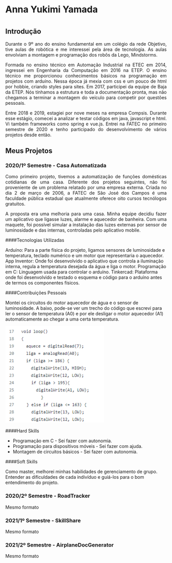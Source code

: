 <h1>Anna Yukimi Yamada<h1>

## Introdução

<p align="justify">Durante o 9º ano do ensino fundamental em um colégio da rede Objetivo, tive aulas de robótica e me interessei pela área de tecnologia. As aulas envolviam a montagem e programação dos robôs da Lego, Mindstorms.</p>

<p align="justify">Formada no ensino técnico em Automação Industrial na ETEC em 2014, ingressei em Engenharia da Computação em 2016 na ETEP. O ensino técnico me proporcionou conhecimentos básicos na programação em projetos com arduíno. Nessa época já mexia com css e um pouco de html por hobbie, criando styles para sites. Em 2017, participei da equipe de Baja da ETEP. Nós tínhamos a estrutura e toda a documentação pronta, mas não chegamos a terminar a montagem do veículo para competir por questões pessoais.</p>

<p align="justify">Entre 2018 e 2019, estagiei por nove meses na empresa Compsis. Durante esse estágio, comecei a analizar e testar códigos em java, javascript e html. Vi também frameworks como spring e vue.js.  Entrei na FATEC no primeiro semestre de 2020 e tenho participado do desenvolvimento de vários projetos desde então.</p>

## Meus Projetos

### 2020/1º Semestre - Casa Automatizada
<p align="justify">Como primeiro projeto, tivemos a automatização de funções domésticas cotidianas de uma casa. Diferente dos projetos seguintes, não foi proveniente de um problema relatado por uma empresa externa. Criada no dia 2 de março de 2006, a FATEC de São José dos Campos é uma faculdade pública estadual que atualmente oferece oito cursos tecnólogos gratuitos.</p>
<p align="justify">A proposta era uma melhoria para uma casa. Minha equipe decidiu fazer um aplicativo que ligasse luzes, alarme e aquecedor de banheira. Com uma maquete, foi possível simular a instalação das luzes externas por sensor de luminosidade e das internas, controladas pelo aplicativo mobile. </p>

####Tecnologias Utilizadas
<p>Arduíno: Para a parte física do projeto, ligamos sensores de luminosidade e temperatura, teclado numérico e um motor que representaria o aquecedor.
App Inventor: Onde foi desenvolvido o aplicativo que controla a iluminação interna, regula a temperatura desejada da água e liga o motor.
Programação em C: Linguagem usada para controlar o arduíno. 
Tinkercad: Plataforma onde foi desenvolvido e testado o esquema e código para o arduíno antes de termos os componentes físicos.</p>

####Contribuições Pessoais
<p>Montei os circuitos do motor aquecedor de água e o sensor de luminosidade. A baixo, pode-se ver um trecho do código que escrevi para ler o sensor de temperatura (A0) e por ele desligar o motor aquecedor (A1) automaticamente ao chegar a uma certa temperatura.</p>
 
  <img src="https://github.com/YamadaYuu/Portifolio/blob/main/Images/Code%20aquecedor.png"  height="300px">

####Hard Skills
- Programação em C - Sei fazer com autonomia.
- Programação para dispositivos móveis - Sei fazer com ajuda.
- Montagem de circuitos básicos - Sei fazer com autonomia.

####Soft Skills
<p>Como master, melhorei minhas habilidades de gerenciamento de grupo. 
 Entender as dificuldades de cada indivíduo e guiá-los para o bom entendimento do projeto.</p>

### 2020/2º Semestre - RoadTracker
Mesmo formato

### 2021/1º Semestre - SkillShare
Mesmo formato

### 2021/2º Semestre - AirplaneDocGenerator
Mesmo formato
